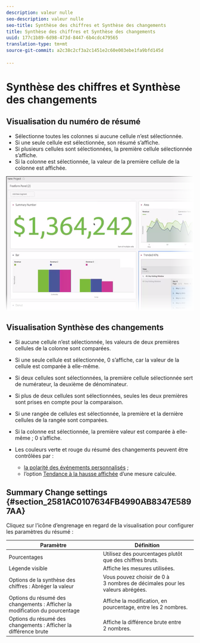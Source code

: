 ```yaml
---
description: valeur nulle
seo-description: valeur nulle
seo-title: Synthèse des chiffres et Synthèse des changements
title: Synthèse des chiffres et Synthèse des changements
uuid: 177c1b89-6d98-473d-8447-6b4cdc479565
translation-type: tm+mt
source-git-commit: a2c38c2cf3a2c1451e2c60e003ebe1fa9bfd145d

---
```



# Synthèse des chiffres et Synthèse des changements

## Visualisation du numéro de résumé

* Sélectionne toutes les colonnes si aucune cellule n’est sélectionnée.
* Si une seule cellule est sélectionnée, son résumé s’affiche.
* Si plusieurs cellules sont sélectionnées, la première cellule sélectionnée s’affiche.
* Si la colonne est sélectionnée, la valeur de la première cellule de la colonne est affichée.

![](assets/summary-number.png)

## Visualisation Synthèse des changements

* Si aucune cellule n’est sélectionnée, les valeurs de deux premières cellules de la colonne sont comparées.
* Si une seule cellule est sélectionnée, 0 s’affiche, car la valeur de la cellule est comparée à elle-même.
* Si deux cellules sont sélectionnées, la première cellule sélectionnée sert de numérateur, la deuxième de dénominateur.
* Si plus de deux cellules sont sélectionnées, seules les deux premières sont prises en compte pour la comparaison.
* Si une rangée de cellules est sélectionnée, la première et la dernière cellules de la rangée sont comparées.
* Si la colonne est sélectionnée, la première valeur est comparée à elle-même ; 0 s’affiche.
* Les couleurs verte et rouge du résumé des changements peuvent être contrôlées par :

   * [la polarité des événements personnalisés](https://marketing.adobe.com/resources/help/en_US/reference/success_event.html) ;
   * l’option [Tendance à la hausse affichée](https://marketing.adobe.com/resources/help/en_US/analytics/calcmetrics/cm_build_metrics.html) d’une mesure calculée.

## Summary Change settings {#section_2581AC0107634FB4990AB8347E5897AA}

Cliquez sur l’icône d’engrenage en regard de la visualisation pour configurer les paramètres du résumé :

| Paramètre | Définition |
|--- |--- |
| Pourcentages | Utilisez des pourcentages plutôt que des chiffres bruts. |
| Légende visible | Affiche les mesures utilisées. |
| Options de la synthèse des chiffres : Abréger la valeur | Vous pouvez choisir de 0 à 3 nombres de décimales pour les valeurs abrégées.  |
| Options du résumé des changements : Afficher la modification du pourcentage | Affiche la modification, en pourcentage, entre les 2 nombres. |
| Options du résumé des changements : Afficher la différence brute | Affiche la différence brute entre 2 nombres. |